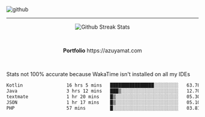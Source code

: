 ![github](https://media.discordapp.net/attachments/881363147364118528/1142610121697021952/background.png?width=1000&height=300)<br>
___
<p align="center">
  <img alt="Github Streak Stats" src="https://streak-stats.demolab.com?user=Azuyamat&theme=transparent&hide_border=true"/>
</p><br>
<p align="center">
      <strong>Portfolio</strong> https://azuyamat.com
</p><br>

Stats not 100% accurate because WakaTime isn't installed on all my IDEs
<!--START_SECTION:waka-->

```txt
Kotlin                16 hrs 5 mins   ████████████████░░░░░░░░░   63.78 %
Java                  3 hrs 12 mins   ███▒░░░░░░░░░░░░░░░░░░░░░   12.70 %
textmate              1 hr 20 mins    █▒░░░░░░░░░░░░░░░░░░░░░░░   05.30 %
JSON                  1 hr 17 mins    █▒░░░░░░░░░░░░░░░░░░░░░░░   05.10 %
PHP                   57 mins         █░░░░░░░░░░░░░░░░░░░░░░░░   03.81 %
```

<!--END_SECTION:waka-->
